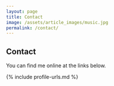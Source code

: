 ```yaml
---
layout: page
title: Contact
image: /assets/article_images/music.jpg
permalink: /contact/
---
```


## Contact

You can find me online at the links below. 

{% include profile-urls.md %}
